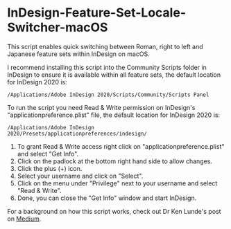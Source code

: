 # InDesign-Feature-Set-Locale-Switcher-macOS
This script enables quick switching between Roman, right to left and Japanese feature sets within InDesign on macOS.

I recommend installing this script into the Community Scripts folder in InDesign to ensure it is available within all feature sets, the default location for InDesign 2020 is:
```
/Applications/Adobe InDesign 2020/Scripts/Community/Scripts Panel
```

To run the script you need Read & Write permission on InDesign's "applicationpreference.plist" file, the default location for InDesign 2020 is: 
```
/Applications/Adobe InDesign 2020/Presets/applicationpreferences/indesign/
```

1. To grant Read & Write access right click on "applicationpreference.plist" and select "Get Info".
2. Click on the padlock at the bottom right hand side to allow changes.
3. Click the plus (+) icon.
4. Select your username and click on "Select".
5. Click on the menu under "Privilege" next to your username and select "Read & Write".
6. Done, you can close the "Get Info" window and start InDesign.

For a background on how this script works, check out Dr Ken Lunde's post on [Medium](https://medium.com/@ken.lunde/adobe-indesign-tips-japanese-cjk-functionality-english-ui-redux-539528e295c6?sk=6e588ba09a5f14d025ff53e6d886547b).
